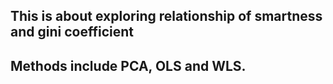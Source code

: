 ## This is about exploring relationship of smartness and gini coefficient
## Methods include PCA, OLS and WLS.
